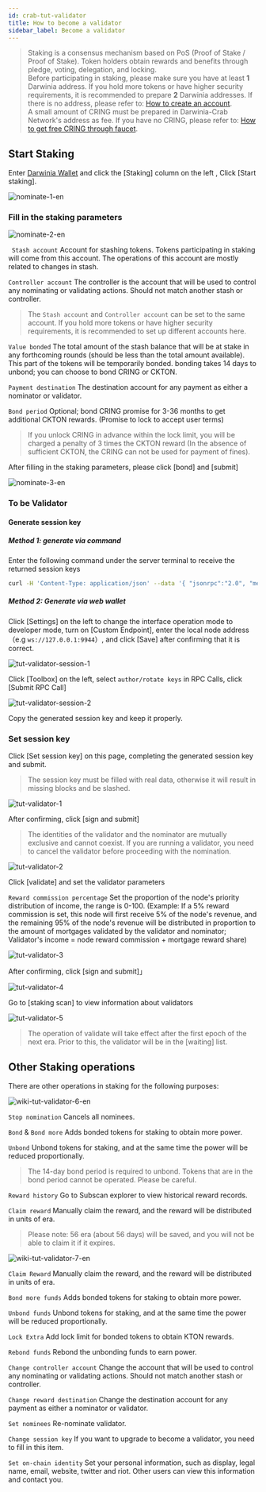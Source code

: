 ```yaml
---
id: crab-tut-validator
title: How to become a validator
sidebar_label: Become a validator
---
```


> Staking is a consensus mechanism based on PoS (Proof of Stake / Proof of Stake). Token holders obtain rewards and benefits through pledge, voting, delegation, and locking.  
> Before participating in staking, please make sure you have at least **1** Darwinia address. If you hold more tokens or have higher security requirements, it is recommended to prepare **2** Darwinia addresses. If there is no address, please refer to: [How to create an account](crab-tut-create-account.md).  
> A small amount of CRING must be prepared in Darwinia-Crab Network's address as fee. If you have no CRING, please refer to: [How to get free CRING through faucet](crab-tut-claim-cring.md).


## Start Staking

Enter [Darwinia Wallet](https://apps.darwinia.network) and click the [Staking] column on the left , Click [Start staking].

![nominate-1-en](assets/nominate-1-en.png)

### Fill in the staking parameters

![nominate-2-en](assets/nominate-2-en.png)

` Stash account` Account for stashing tokens. Tokens participating in staking will come from this account. The operations of this account are mostly related to changes in stash.

`Controller account`  The controller is the account that will be used to control any nominating or validating actions. Should not match another stash or controller.

> The `Stash account` and `Controller account` can be set to the same account. If you hold more tokens or have higher security requirements, it is recommended to set up different accounts here.

`Value bonded` The total amount of the stash balance that will be at stake in any forthcoming rounds (should be less than the total amount available).  This part of the tokens will be temporarily bonded. bonding takes 14 days to unbond; you can choose to bond CRING or CKTON.

`Payment destination` The destination account for any payment as either a nominator or validator.

`Bond period` Optional; bond CRING promise for 3-36 months to get additional CKTON rewards. (Promise to lock to accept user terms)

> If you unlock CRING in advance within the lock limit, you will be charged  a penalty of 3 times the CKTON reward (In the absence of sufficient CKTON, the CRING can not be used for payment of fines).

After filling in the staking parameters, please click [bond] and [submit]

![nominate-3-en](assets/nominate-3-en.png)

### To be Validator

#### Generate session key

##### Method 1: generate via command

Enter the following command under the server terminal to receive the returned session keys

```sh
curl -H 'Content-Type: application/json' --data '{ "jsonrpc":"2.0", "method":"author_rotateKeys", "id":1 }' http://localhost:9933
```

##### Method 2: Generate via web wallet

Click [Settings] on the left to change the interface operation mode to developer mode, turn on [Custom Endpoint], enter the local node address（e.g `ws://127.0.0.1:9944`）, and click [Save] after confirming that it is correct.

![tut-validator-session-1](assets/tut-validator-session-1.png)

Click [Toolbox] on the left, select `author/rotate keys` in RPC Calls, click [Submit RPC Call]

![tut-validator-session-2](assets/tut-validator-session-2.png)

Copy the generated session key and keep it properly.

### Set session key

Click [Set session key] on this page, completing the generated session key and submit.

> The session key must be filled with real data, otherwise it will result in missing blocks and be slashed.

![tut-validator-1](assets/tut-validator-1.png)

After confirming, click [sign and submit]

> The identities of the validator and the nominator are mutually exclusive and cannot coexist. If you are running a validator, you need to cancel the validator before proceeding with the nomination.

![tut-validator-2](assets/tut-validator-2.png)

Click [validate] and set the validator parameters

`Reward commission percentage` Set the proportion of the node's priority distribution of income, the range is 0-100. (Example: If a 5% reward commission is set, this node will first receive 5% of the node's revenue, and the remaining 95% of the node's revenue will be distributed in proportion to the amount of mortgages validated by the validator and nominator; Validator's income = node reward commission + mortgage reward share)

![tut-validator-3](assets/tut-validator-3.png)

After confirming, click [sign and submit]」

![tut-validator-4](assets/tut-validator-4.png)

Go to [staking scan] to view information about validators

![tut-validator-5](assets/tut-validator-5.png)

> The operation of validate will take effect after the first epoch of the next era. Prior to this, the validator will be in the [waiting] list.

## Other Staking operations

There are other operations in staking for the following purposes:

![wiki-tut-validator-6-en](assets/wiki-tut-validator-6-en.png)

`Stop nomination` Cancels all nominees.

`Bond` & `Bond more` Adds bonded tokens for staking to obtain more power.

`Unbond` Unbond tokens for staking, and at the same time the power will be reduced proportionally.

> The 14-day bond period is required to unbond. Tokens that are in the bond period cannot be operated. Please be careful.

`Reward history` Go to Subscan explorer to view historical reward records.

`Claim reward` Manually claim the reward, and the reward will be distributed in units of era.

> Please note: 56 era (about 56 days) will be saved, and you will not be able to claim it if it expires.

![wiki-tut-validator-7-en](assets/wiki-tut-validator-7-en.png)

`Claim Reward` Manually claim the reward, and the reward will be distributed in units of era.

`Bond more funds` Adds bonded tokens for staking to obtain more power.

`Unbond funds` Unbond tokens for staking, and at the same time the power will be reduced proportionally. 

`Lock Extra` Add lock limit for bonded tokens to obtain KTON rewards.

`Rebond funds` Rebond the unbonding funds to earn power.

`Change controller account` Change the account  that will be used to control any nominating or validating actions. Should not match another stash or controller.

`Change reward destination` Change the destination account for any payment as either a nominator or validator.

`Set nominees` Re-nominate validator.

`Change session key` If you want to upgrade to become a validator, you need to fill in this item. 

`Set on-chain identity` Set your personal information, such as display, legal name, email, website, twitter and riot. Other users can view this information and contact you.
